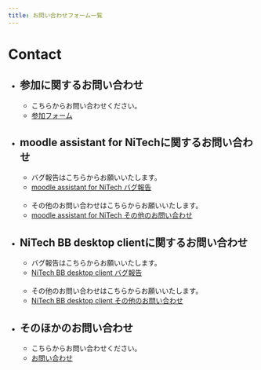 ```yaml
---
title: お問い合わせフォーム一覧
---
```


# Contact
- ## 参加に関するお問い合わせ

    - こちらからお問い合わせください。 
    - [参加フォーム](/forms/join)
- ## moodle assistant for NiTechに関するお問い合わせ

    - バグ報告はこちらからお願いいたします。 
    - [moodle assistant for NiTech バグ報告](/forms/moodle-assistant/bug)
<br><br>
    - その他のお問い合わせはこちらからお願いいたします。 
    - [moodle assistant for NiTech その他のお問い合わせ](/forms/moodle-assistant/)


- ## NiTech BB desktop clientに関するお問い合わせ

    - バグ報告はこちらからお願いいたします。 
    - [NiTech BB desktop client バグ報告](/forms/BB-desktop/bug)
<br><br>
    - その他のお問い合わせはこちらからお願いいたします。 
    - [NiTech BB desktop client その他のお問い合わせ](/forms/BB-desktop/)


- ## そのほかのお問い合わせ

    - こちらからお問い合わせください。 
    - [お問い合わせ](/forms/contact)